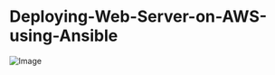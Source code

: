 # Deploying-Web-Server-on-AWS-using-Ansible

![Image](https://www.linkedin.com/pulse/deploying-web-server-aws-using-ansible-nilesh-mathur/)
